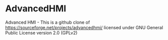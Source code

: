 # AdvancedHMI
Advanced HMI - This is a github clone of https://sourceforge.net/projects/advancedhmi/ licensed under GNU General Public License version 2.0 (GPLv2)
